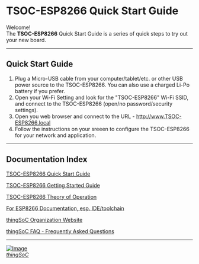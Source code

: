 # TSOC-ESP8266 Quick Start Guide

Welcome! <br>
The **TSOC-ESP8266**  Quick Start Guide is a series of quick steps to try out your new board.

---------------------------------------

## Quick Start Guide <a name="quickstartguide_index"/>

1. Plug a Micro-USB cable from your computer/tablet/etc. or other USB power source
   to the TSOC-ESP8266. You can also use a charged Li-Po battery if you prefer.
2. Open your Wi-Fi Setting and look for the "TSOC-ESP8266" Wi-Fi SSID,
   and connect to the TSOC-ESP8266 (open/no password/security settings).
3. Open you web browser and connect to the URL - http://www.TSOC-ESP8266.local
4. Follow the instructions on your sreeen to configure the TSOC-ESP8266 for your network and application.

---------------------------------------

## Documentation Index <a name="documentation_index"/>

[TSOC-ESP8266 Quick Start Guide](TSOC-ESP8266_qsg.md)

[TSOC-ESP8266 Getting Started Guide](TSOC-ESP8266_ug.md)

[TSOC-ESP8266 Theory of Operation](TSOC-ESP8266_theory.md)

[For ESP8266 Documentation, esp. IDE/toolchain](https://github.com/esp8266/Arduino)

[thingSoC Organization Website](http://thingSoC.github.io)

[thingSoC FAQ - Frequently Asked Questions](http://thingsoc.github.io/support/faq.html)

---------------------------------------

[![Image](http://thingsoc.github.io/img/projects/thingSoC/thingSoC_thumb.png?raw=true)  
*thingSoC*](http://thingsoc.github.io) 
